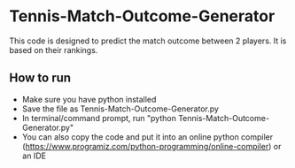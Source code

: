 # Tennis-Match-Outcome-Generator
This code is designed to predict the match outcome between 2 players. It is based on their rankings.

## How to run
- Make sure you have python installed
- Save the file as Tennis-Match-Outcome-Generator.py
- In terminal/command prompt, run "python Tennis-Match-Outcome-Generator.py"
- You can also copy the code and put it into an online python compiler (https://www.programiz.com/python-programming/online-compiler) or an IDE
